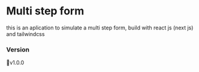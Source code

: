 # Multi step form
this is an aplication to simulate a multi step form, build with react js (next js) and tailwindcss

### Version
🔖v1.0.0

